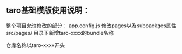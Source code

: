 ## taro基础模版使用说明：

   整个项目允许修改的部分：
        app.config.js 修改pages以及subpackges属性
        src/pages/  目录下新增taro-xxxx的bundle名称
        
   仓库名称以taro-xxxx开头
   
   
        
